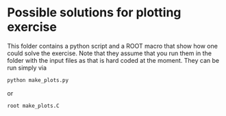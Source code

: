 # Possible solutions for plotting exercise

This folder contains a python script and a ROOT macro that show how one could
solve the exercise. Note that they assume that you run them in the folder with
the input files as that is hard coded at the moment. They can be run simply via

```bash
python make_plots.py
```

or

```bash
root make_plots.C
```

